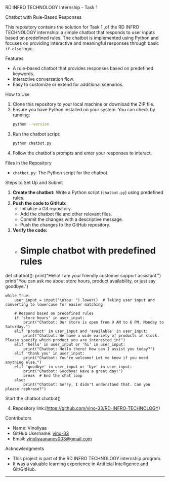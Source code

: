 RD INFRO TECHNOLOGY Internship - Task 1

Chatbot with Rule-Based Responses

This repository contains the solution for Task 1 ,of the RD INFRO TECHNOLOGY internship: a simple chatbot that responds to user inputs based on predefined rules. The chatbot is implemented using Python and focuses on providing interactive and meaningful responses through basic `if-else` logic.


Features
- A rule-based chatbot that provides responses based on predefined keywords.
- Interactive conversation flow.
- Easy to customize or extend for additional scenarios.

How to Use
1. Clone this repository to your local machine or download the ZIP file.
2. Ensure you have Python installed on your system. You can check by running:
   ```bash
   python --version
   ```
3. Run the chatbot script:
   ```bash
   python chatbot.py
   ```
4. Follow the chatbot's prompts and enter your responses to interact.
   
Files in the Repository
- `chatbot.py`: The Python script for the chatbot.

Steps to Set Up and Submit
1. **Create the chatbot:** Write a Python script (`chatbot.py`) using predefined rules.
2. **Push the code to GitHub:**
   - Initialize a Git repository.
   - Add the chatbot file and other relevant files.
   - Commit the changes with a descriptive message.
   - Push the changes to the GitHub repository.
3. **Verify the code:**
   - # Simple chatbot with predefined rules

def chatbot():
    print("Hello! I am your friendly customer support assistant.")
    print("You can ask me about store hours, product availability, or just say goodbye.")
    
    while True:
        user_input = input("\nYou: ").lower()  # Taking user input and converting to lowercase for easier matching
        
        # Respond based on predefined rules
        if 'store hours' in user_input:
            print("Chatbot: Our store is open from 9 AM to 6 PM, Monday to Saturday.")
        elif 'product' in user_input and 'available' in user_input:
            print("Chatbot: We have a wide variety of products in stock. Please specify which product you are interested in!")
        elif 'hello' in user_input or 'hi' in user_input:
            print("Chatbot: Hello there! How can I assist you today?")
        elif 'thank you' in user_input:
            print("Chatbot: You're welcome! Let me know if you need anything else.")
        elif 'goodbye' in user_input or 'bye' in user_input:
            print("Chatbot: Goodbye! Have a great day!")
            break  # End the chat loop
        else:
            print("Chatbot: Sorry, I didn't understand that. Can you please rephrase?")

Start the chatbot
chatbot()

4. Repository link:(https://github.com/vino-33/RD-INFRO-TECHNOLOGY)


Contributors
- Name: Vinoliyaa
- GitHub Username: [vino-33](https://github.com/vino-33)
- Email: vinoliyaanancy003@gmail.com


Acknowledgments
- This project is part of the RD INFRO TECHNOLOGY internship program.
- It was a valuable learning experience in Artificial Intelligence and Git/GitHub.

---
